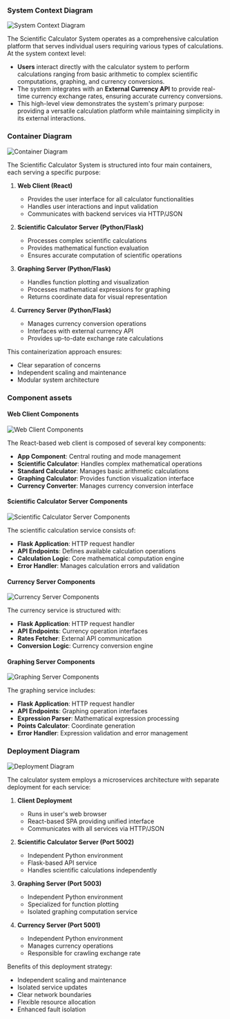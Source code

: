 ### System Context Diagram

![System Context Diagram](./assets/context-diagram.png "System Context Diagram")

The Scientific Calculator System operates as a comprehensive calculation platform that serves individual users requiring various types of calculations. At the system context level:

- **Users** interact directly with the calculator system to perform calculations ranging from basic arithmetic to complex scientific computations, graphing, and currency conversions.
- The system integrates with an **External Currency API** to provide real-time currency exchange rates, ensuring accurate currency conversions.
- This high-level view demonstrates the system's primary purpose: providing a versatile calculation platform while maintaining simplicity in its external interactions.

### Container Diagram

![Container Diagram](./assets/container-diagram.png "Container Diagram")

The Scientific Calculator System is structured into four main containers, each serving a specific purpose:

1. **Web Client (React)**
   - Provides the user interface for all calculator functionalities
   - Handles user interactions and input validation
   - Communicates with backend services via HTTP/JSON

2. **Scientific Calculator Server (Python/Flask)**
   - Processes complex scientific calculations
   - Provides mathematical function evaluation
   - Ensures accurate computation of scientific operations

3. **Graphing Server (Python/Flask)**
   - Handles function plotting and visualization
   - Processes mathematical expressions for graphing
   - Returns coordinate data for visual representation

4. **Currency Server (Python/Flask)**
   - Manages currency conversion operations
   - Interfaces with external currency API
   - Provides up-to-date exchange rate calculations

This containerization approach ensures:
- Clear separation of concerns
- Independent scaling and maintenance
- Modular system architecture

### Component assets

#### Web Client Components

![Web Client Components](./assets/component-diagram-client.png "Web Client Components")

The React-based web client is composed of several key components:
- **App Component**: Central routing and mode management
- **Scientific Calculator**: Handles complex mathematical operations
- **Standard Calculator**: Manages basic arithmetic calculations
- **Graphing Calculator**: Provides function visualization interface
- **Currency Converter**: Manages currency conversion interface

#### Scientific Calculator Server Components

![Scientific Calculator Server Components](./assets/component-diagram-scientific.png "Scientific Calculator Server Components")

The scientific calculation service consists of:
- **Flask Application**: HTTP request handler
- **API Endpoints**: Defines available calculation operations
- **Calculation Logic**: Core mathematical computation engine
- **Error Handler**: Manages calculation errors and validation

#### Currency Server Components

![Currency Server Components](./assets/component-diagram-currency.png "Currency Server Components")

The currency service is structured with:
- **Flask Application**: HTTP request handler
- **API Endpoints**: Currency operation interfaces
- **Rates Fetcher**: External API communication
- **Conversion Logic**: Currency conversion engine

#### Graphing Server Components

![Graphing Server Components](./assets/component-diagram-graphing.png "Graphing Server Components")

The graphing service includes:
- **Flask Application**: HTTP request handler
- **API Endpoints**: Graphing operation interfaces
- **Expression Parser**: Mathematical expression processing
- **Points Calculator**: Coordinate generation
- **Error Handler**: Expression validation and error management

### Deployment Diagram

![Deployment Diagram](./assets/deployment-diagram.png "Deployment Diagram")

The calculator system employs a microservices architecture with separate deployment for each service:

1. **Client Deployment**
   - Runs in user's web browser
   - React-based SPA providing unified interface
   - Communicates with all services via HTTP/JSON

2. **Scientific Calculator Server (Port 5002)**
   - Independent Python environment
   - Flask-based API service
   - Handles scientific calculations independently

3. **Graphing Server (Port 5003)**
   - Independent Python environment
   - Specialized for function plotting
   - Isolated graphing computation service

4. **Currency Server (Port 5001)**
   - Independent Python environment
   - Manages currency operations
   - Responsible for crawling exchange rate 

Benefits of this deployment strategy:
- Independent scaling and maintenance
- Isolated service updates
- Clear network boundaries
- Flexible resource allocation
- Enhanced fault isolation